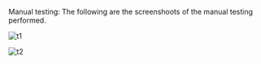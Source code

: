 Manual testing:
The following are the screenshoots of the manual testing performed.


![t1](https://user-images.githubusercontent.com/78782394/134815199-5d6bf060-62b6-45ea-94b1-ffaedd7f8a17.PNG)





![t2](https://user-images.githubusercontent.com/78782394/134815205-a24fcbb2-f1e3-4e1b-ba27-32533a29dbf1.PNG)


